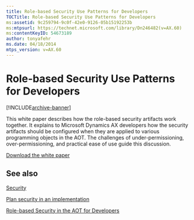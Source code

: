 ```yaml
---
title: Role-based Security Use Patterns for Developers
TOCTitle: Role-based Security Use Patterns for Developers
ms:assetid: 9c259794-9c0f-42e0-9126-05b15192253b
ms:mtpsurl: https://technet.microsoft.com/library/Dn246482(v=AX.60)
ms:contentKeyID: 54673189
author: tonyafehr
ms.date: 04/18/2014
mtps_version: v=AX.60
---
```


# Role-based Security Use Patterns for Developers 


[!INCLUDE[archive-banner](includes/archive-banner.md)]


This white paper describes how the role-based security artifacts work together. It explains to Microsoft Dynamics AX developers how the security artifacts should be configured when they are applied to various programming objects in the AOT. The challenges of under-permissioning, over-permissioning, and practical ease of use guide this discussion.

[Download the white paper](https://go.microsoft.com/fwlink/p/?linkid=303934)

## See also

[Security](security.md)

[Plan security in an implementation](plan-security-in-an-implementation.md)

[Role-based Security in the AOT for Developers](https://technet.microsoft.com/library/gg847971\(v=ax.60\))

  


